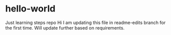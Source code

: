 # hello-world
Just learning steps repo
Hi I am updating this file in readme-edits branch for the first time.
Will update further based on requirements.
